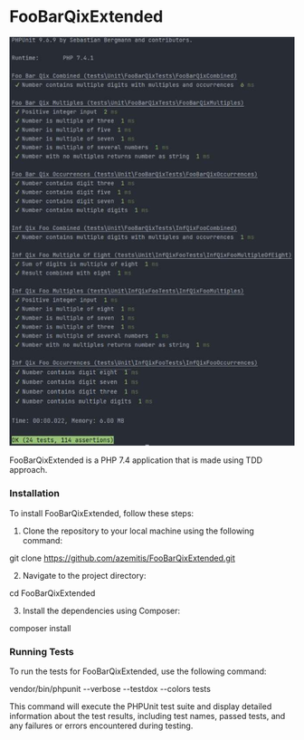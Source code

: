 # FooBarQixExtended

![Tests](tests.jpg)

FooBarQixExtended is a PHP 7.4 application that is made using TDD approach. 

### Installation

To install FooBarQixExtended, follow these steps:

1. Clone the repository to your local machine using the following command:

git clone https://github.com/azemitis/FooBarQixExtended.git

2. Navigate to the project directory:

cd FooBarQixExtended

3. Install the dependencies using Composer:

composer install

### Running Tests

To run the tests for FooBarQixExtended, use the following command:

vendor/bin/phpunit --verbose --testdox --colors tests

This command will execute the PHPUnit test suite and display detailed information about the test results, including test names, passed tests, and any failures or errors encountered during testing.
